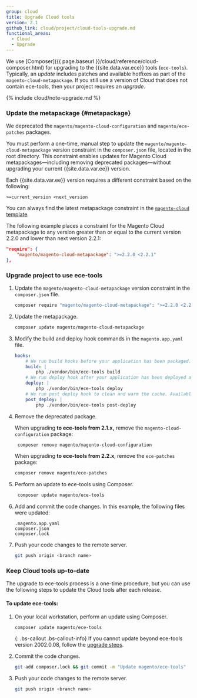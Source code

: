 ```yaml
---
group: cloud
title: Upgrade Cloud tools
version: 2.1
github_link: cloud/project/cloud-tools-upgrade.md
functional_areas:
  - Cloud
  - Upgrade
---
```

We use [Composer]({{ page.baseurl }}/cloud/reference/cloud-composer.html) for upgrading to the {{site.data.var.ece}} tools (`ece-tools`). Typically, an _update_ includes patches and available hotfixes as part of the `magento-cloud-metapackage`. If you still use a version of Cloud that does not contain ece-tools, then your project requires an _upgrade_.

{% include cloud/note-upgrade.md %}

### Update the metapackage {#metapackage}
We deprecated the `magento/magento-cloud-configuration` and `magento/ece-patches` packages.

You must perform a one-time, manual step to update the `magento/magento-cloud-metapackage` version constraint in the `composer.json` file, located in the root directory. This constraint enables updates for Magento Cloud metapackages—including removing deprecated packages—without upgrading your current {{site.data.var.ee}} version.

Each {{site.data.var.ee}} version requires a different constraint based on the following:

```
>=current_version <next_version
```

You can always find the latest metapackage constraint in the [`magento-cloud` template](https://github.com/magento/magento-cloud/blob/master/composer.json).

The following example places a constraint for the Magento Cloud metapackage to any version greater than or equal to the current version 2.2.0 and lower than next version 2.2.1:

```json
"require": {
    "magento/magento-cloud-metapackage": ">=2.2.0 <2.2.1"
},
```

### Upgrade project to use ece-tools

1.  Update the `magento/magento-cloud-metapackage` version constraint in the `composer.json` file.

    ```bash
    composer require "magento/magento-cloud-metapackage": ">=2.2.0 <2.2.1" --no-update
    ```

1.  Update the metapackage.

    ```bash
    composer update magento/magento-cloud-metapackage
    ```
 
1.  Modify the build and deploy hook commands in the `magento.app.yaml` file.

    ```yaml
    hooks:
        # We run build hooks before your application has been packaged.
        build: |
            php ./vendor/bin/ece-tools build
        # We run deploy hook after your application has been deployed and started.
        deploy: |
            php ./vendor/bin/ece-tools deploy
        # We run post deploy hook to clean and warm the cache. Available with ECE-Tools 2002.0.10.
        post_deploy: |
            php ./vendor/bin/ece-tools post-deploy
    ```

1.  Remove the deprecated package.

    When upgrading **to ece-tools from 2.1.x,** remove the `magento-cloud-configuration` package:

    ```bash
     composer remove magento/magento-cloud-configuration
    ```

    When upgrading **to ece-tools from 2.2.x**, remove the `ece-patches` package:

    ```bash
    composer remove magento/ece-patches
    ```

1.  Perform an update to ece-tools using Composer.

    ```bash
     composer update magento/ece-tools
    ```

1.  Add and commit the code changes. In this example, the following files were updated:

    ```terminal
    .magento.app.yaml
    composer.json
    composer.lock
    ```

1.  Push your code changes to the remote server.

    ```bash
    git push origin <branch name>
    ```

### Keep Cloud tools up-to-date
The upgrade to ece-tools process is a one-time procedure, but you can use the following steps to update the Cloud tools after each release.

#### To update ece-tools:

1.  On your local workstation, perform an update using Composer.

    ```bash
    composer update magento/ece-tools
    ```

    {: .bs-callout .bs-callout-info}
    If you cannot update beyond ece-tools version 2002.0.08, follow the [upgrade steps](#upgrade-project-to-use-ece-tools).

1.  Commit the code changes.

    ```bash
    git add composer.lock && git commit -m "Update magento/ece-tools"
    ```

1.  Push your code changes to the remote server.

    ```bash
    git push origin <branch name>
    ```
